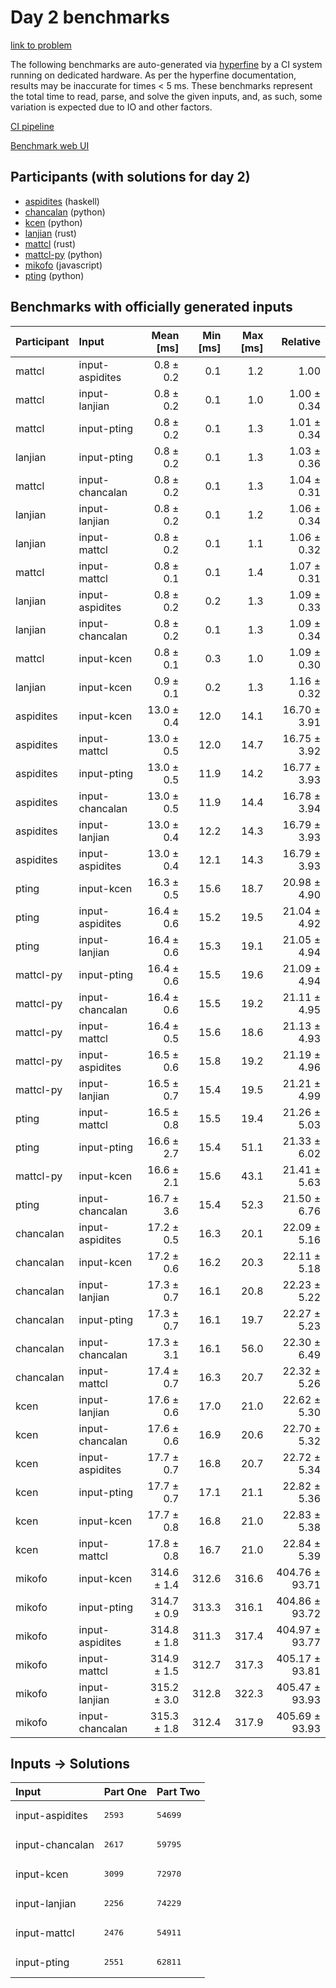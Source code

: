 # Day 2 benchmarks

[link to problem](https://adventofcode.com/2023/day/2)

The following benchmarks are auto-generated via
[hyperfine](https://github.com/sharkdp/hyperfine) by a CI system running on
dedicated hardware. As per the hyperfine documentation, results may be
inaccurate for times < 5 ms. These benchmarks represent the total time to read,
parse, and solve the given inputs, and, as such, some variation is expected due
to IO and other factors.

[CI pipeline](http://ci.papercode.net:8080/teams/main/pipelines/aoc2023)

[Benchmark web UI](https://aoc.ancalagon.black)


## Participants (with solutions for day 2)

- [aspidites](https://github.com/aspidites/aoc2023) (haskell)
- [chancalan](https://github.com/chancalan/aoc2023) (python)
- [kcen](https://github.com/kcen/aoc2023) (python)
- [lanjian](https://github.com/lanjian/aoc-2023) (rust)
- [mattcl](https://github.com/mattcl/aoc2023) (rust)
- [mattcl-py](https://github.com/mattcl/aoc2023-py) (python)
- [mikofo](https://github.com/mikofo/advent-of-code-2023) (javascript)
- [pting](https://github.com/pting/aoc2023) (python)


## Benchmarks with officially generated inputs

| Participant | Input | Mean [ms] | Min [ms] | Max [ms] | Relative |
|:---|:---|---:|---:|---:|---:|
| mattcl | input-aspidites | 0.8 ± 0.2 | 0.1 | 1.2 | 1.00 |
| mattcl | input-lanjian | 0.8 ± 0.2 | 0.1 | 1.0 | 1.00 ± 0.34 |
| mattcl | input-pting | 0.8 ± 0.2 | 0.1 | 1.3 | 1.01 ± 0.34 |
| lanjian | input-pting | 0.8 ± 0.2 | 0.1 | 1.3 | 1.03 ± 0.36 |
| mattcl | input-chancalan | 0.8 ± 0.2 | 0.1 | 1.3 | 1.04 ± 0.31 |
| lanjian | input-lanjian | 0.8 ± 0.2 | 0.1 | 1.2 | 1.06 ± 0.34 |
| lanjian | input-mattcl | 0.8 ± 0.2 | 0.1 | 1.1 | 1.06 ± 0.32 |
| mattcl | input-mattcl | 0.8 ± 0.1 | 0.1 | 1.4 | 1.07 ± 0.31 |
| lanjian | input-aspidites | 0.8 ± 0.2 | 0.2 | 1.3 | 1.09 ± 0.33 |
| lanjian | input-chancalan | 0.8 ± 0.2 | 0.1 | 1.3 | 1.09 ± 0.34 |
| mattcl | input-kcen | 0.8 ± 0.1 | 0.3 | 1.0 | 1.09 ± 0.30 |
| lanjian | input-kcen | 0.9 ± 0.1 | 0.2 | 1.3 | 1.16 ± 0.32 |
| aspidites | input-kcen | 13.0 ± 0.4 | 12.0 | 14.1 | 16.70 ± 3.91 |
| aspidites | input-mattcl | 13.0 ± 0.5 | 12.0 | 14.7 | 16.75 ± 3.92 |
| aspidites | input-pting | 13.0 ± 0.5 | 11.9 | 14.2 | 16.77 ± 3.93 |
| aspidites | input-chancalan | 13.0 ± 0.5 | 11.9 | 14.4 | 16.78 ± 3.94 |
| aspidites | input-lanjian | 13.0 ± 0.4 | 12.2 | 14.3 | 16.79 ± 3.93 |
| aspidites | input-aspidites | 13.0 ± 0.4 | 12.1 | 14.3 | 16.79 ± 3.93 |
| pting | input-kcen | 16.3 ± 0.5 | 15.6 | 18.7 | 20.98 ± 4.90 |
| pting | input-aspidites | 16.4 ± 0.6 | 15.2 | 19.5 | 21.04 ± 4.92 |
| pting | input-lanjian | 16.4 ± 0.6 | 15.3 | 19.1 | 21.05 ± 4.94 |
| mattcl-py | input-pting | 16.4 ± 0.6 | 15.5 | 19.6 | 21.09 ± 4.94 |
| mattcl-py | input-chancalan | 16.4 ± 0.6 | 15.5 | 19.2 | 21.11 ± 4.95 |
| mattcl-py | input-mattcl | 16.4 ± 0.5 | 15.6 | 18.6 | 21.13 ± 4.93 |
| mattcl-py | input-aspidites | 16.5 ± 0.6 | 15.8 | 19.2 | 21.19 ± 4.96 |
| mattcl-py | input-lanjian | 16.5 ± 0.7 | 15.4 | 19.5 | 21.21 ± 4.99 |
| pting | input-mattcl | 16.5 ± 0.8 | 15.5 | 19.4 | 21.26 ± 5.03 |
| pting | input-pting | 16.6 ± 2.7 | 15.4 | 51.1 | 21.33 ± 6.02 |
| mattcl-py | input-kcen | 16.6 ± 2.1 | 15.6 | 43.1 | 21.41 ± 5.63 |
| pting | input-chancalan | 16.7 ± 3.6 | 15.4 | 52.3 | 21.50 ± 6.76 |
| chancalan | input-aspidites | 17.2 ± 0.5 | 16.3 | 20.1 | 22.09 ± 5.16 |
| chancalan | input-kcen | 17.2 ± 0.6 | 16.2 | 20.3 | 22.11 ± 5.18 |
| chancalan | input-lanjian | 17.3 ± 0.7 | 16.1 | 20.8 | 22.23 ± 5.22 |
| chancalan | input-pting | 17.3 ± 0.7 | 16.1 | 19.7 | 22.27 ± 5.23 |
| chancalan | input-chancalan | 17.3 ± 3.1 | 16.1 | 56.0 | 22.30 ± 6.49 |
| chancalan | input-mattcl | 17.4 ± 0.7 | 16.3 | 20.7 | 22.32 ± 5.26 |
| kcen | input-lanjian | 17.6 ± 0.6 | 17.0 | 21.0 | 22.62 ± 5.30 |
| kcen | input-chancalan | 17.6 ± 0.6 | 16.9 | 20.6 | 22.70 ± 5.32 |
| kcen | input-aspidites | 17.7 ± 0.7 | 16.8 | 20.7 | 22.72 ± 5.34 |
| kcen | input-pting | 17.7 ± 0.7 | 17.1 | 21.1 | 22.82 ± 5.36 |
| kcen | input-kcen | 17.7 ± 0.8 | 16.8 | 21.0 | 22.83 ± 5.38 |
| kcen | input-mattcl | 17.8 ± 0.8 | 16.7 | 21.0 | 22.84 ± 5.39 |
| mikofo | input-kcen | 314.6 ± 1.4 | 312.6 | 316.6 | 404.76 ± 93.71 |
| mikofo | input-pting | 314.7 ± 0.9 | 313.3 | 316.1 | 404.86 ± 93.72 |
| mikofo | input-aspidites | 314.8 ± 1.8 | 311.3 | 317.4 | 404.97 ± 93.77 |
| mikofo | input-mattcl | 314.9 ± 1.5 | 312.7 | 317.3 | 405.17 ± 93.81 |
| mikofo | input-lanjian | 315.2 ± 3.0 | 312.8 | 322.3 | 405.47 ± 93.93 |
| mikofo | input-chancalan | 315.3 ± 1.8 | 312.4 | 317.9 | 405.69 ± 93.93 |


## Inputs -> Solutions

| Input | Part One | Part Two |
|:---|:---|:---|
|input-aspidites|<pre>2593</pre>|<pre>54699</pre>|
|input-chancalan|<pre>2617</pre>|<pre>59795</pre>|
|input-kcen|<pre>3099</pre>|<pre>72970</pre>|
|input-lanjian|<pre>2256</pre>|<pre>74229</pre>|
|input-mattcl|<pre>2476</pre>|<pre>54911</pre>|
|input-pting|<pre>2551</pre>|<pre>62811</pre>|
